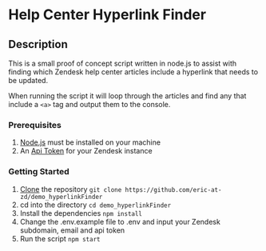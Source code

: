 # Help Center Hyperlink Finder

## Description
This is a small proof of concept script written in node.js to assist with finding which Zendesk help center articles include a hyperlink that needs to be updated.

When running the script it will loop through the articles and find any that include a `<a>` tag and output them to the console. 

### Prerequisites
1. [Node.js](https://nodejs.dev/download) must be installed on your machine
1. An [Api Token](https://support.zendesk.com/hc/en-us/articles/4408889192858-Generating-a-new-API-token) for your Zendesk instance

### Getting Started
1. [Clone](https://git-scm.com/book/en/v2/Git-Basics-Getting-a-Git-Repository) the repository `git clone https://github.com/eric-at-zd/demo_hyperlinkFinder`
1. cd into the directory `cd demo_hyperlinkFinder`
1. Install the dependencies `npm install`
1. Change the .env.example file to .env and input your Zendesk subdomain, email and api token
1. Run the script `npm start`
